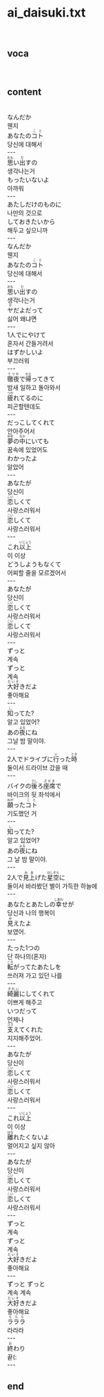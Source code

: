 <h1>ai_daisuki.txt</h1><br>
<h2>voca</h2><br>
<h2>content</h2><br>
なんだか<br>
웬지<br>
あなたの<Ruby>コト<rt>こと</rt></Ruby><br>
당신에 대해서<br>
---<br>
<Ruby>思<rt>おも</rt></Ruby>い<Ruby><rb>出</rb><rt>だ</rt></Ruby>すの<br>
생각나는거<br>
もったいないよ<br>
아까워<br>
---<br>
あたしだけのものに<br>
나만의 것으로<br>
しておきたいから<br>
해두고 싶으니까<br>
---<br>
なんだか<br>
웬지<br>
あなたの<Ruby>コト<rt>こと</rt></Ruby><br>
당신에 대해서<br>
---<br>
<Ruby>思<rt>おも</rt></Ruby>い<Ruby><rb>出</rb><rt>だ</rt></Ruby>すの<br>
생각나는거<br>
<Ruby>ヤ<rt>や</rt></Ruby>だよだって<br>
싫어 왜냐면<br>
---<br>
1人でにやけて<br>
혼자서 간들거려서<br>
はずかしいよ<br>
부끄러워<br>
---<br>
<Ruby>徹夜<rt>てつや</rt></Ruby>で<Ruby><rb>帰</rb><rt>かえ</rt></Ruby>ってきて<br>
밤새 일하고 돌아와서<br>
<Ruby>疲<rt>つか</rt></Ruby>れてるのに<br>
피곤할텐데도<br>
---<br>
だっこしてくれて<br>
안아주어서<br>
<Ruby>夢<rt>ゆめ</rt></Ruby>の<Ruby><rb>中</rb><rt>なか</rt></Ruby>にいても<br>
꿈속에 있었어도<br>
わかったよ<br>
알았어<br>
---<br>
あなたが<br>
당신이<br>
<Ruby>恋<rt>こい</rt></Ruby>しくて<br>
사랑스러워서<br>
<Ruby>恋<rt>こい</rt></Ruby>しくて<br>
사랑스러워서<br>
---<br>
これ<Ruby>以上<rt>いじょう</rt></Ruby><br>
이 이상<br>
どうしようもなくて<br>
어찌할 줄을 모르겠어서<br>
---<br>
あなたが<br>
당신이<br>
<Ruby>恋<rt>こい</rt></Ruby>しくて<br>
사랑스러워서<br>
<Ruby>恋<rt>こい</rt></Ruby>しくて<br>
사랑스러워서<br>
---<br>
ずっと<br>
계속<br>
ずっと<br>
계속<br>
<Ruby>大好<rt>だいす</rt></Ruby>きだよ<br>
좋아해요<br>
---<br>
<Ruby>知<rt>し</rt></Ruby>ってた?<br>
알고 있었어?<br>
あの<Ruby>夜<rt>よる</rt></Ruby>にね<br>
그날 밤 말이야.<br>
---<br>
2人でドライブに<Ruby>行<rt>い</rt></Ruby>った<Ruby><rb>時</rb><rt>とき</rt></Ruby><br>
둘이서 드라이브 갔을 때<br>
---<br>
バイクの<Ruby>後<rt>うし</rt></Ruby>ろ<Ruby><rb>座席</rb><rt>ざせき</rt></Ruby>で<br>
바이크의 뒷 좌석에서<br>
<Ruby>願<rt>ねが</rt></Ruby>った<Ruby><rb>コト</rb><rt>こと</rt></Ruby><br>
기도했던 거<br>
---<br>
<Ruby>知<rt>し</rt></Ruby>ってた?<br>
알고 있었어?<br>
あの<Ruby>夜<rt>よる</rt></Ruby>にね<br>
그 날 밤 말이야.<br>
---<br>
2人で<Ruby>見上<rt>みあ</rt></Ruby>げた<Ruby><rb>星空</rb><rt>ほしぞら</rt></Ruby>に<br>
둘이서 바라봤던 별이 가득한 하늘에<br>
---<br>
あなたとあたしの<Ruby>幸<rt>しあわ</rt></Ruby>せが<br>
당신과 나의 행복이<br>
<Ruby>見<rt>み</rt></Ruby>えたよ<br>
보였어.<br>
---<br>
たった1つの<br>
단 하나의(혼자)<br>
<Ruby>転<rt>ころ</rt></Ruby>がってたあたしを<br>
쓰러져 가고 있던 나를<br>
---<br>
<Ruby>綺麗<rt>きれい</rt></Ruby>にしてくれて<br>
이쁘게 해주고<br>
いつだって<br>
언제나<br>
<Ruby>支<rt>ささ</rt></Ruby>えてくれた<br>
지지해주었어.<br>
---<br>
あなたが<br>
당신이<br>
<Ruby>恋<rt>こい</rt></Ruby>しくて<br>
사랑스러워서<br>
<Ruby>恋<rt>こい</rt></Ruby>しくて<br>
사랑스러워서<br>
---<br>
これ<Ruby>以上<rt>いじょう</rt></Ruby><br>
이 이상<br>
<Ruby>離<rt>はな</rt></Ruby>れたくないよ<br>
멀어지고 싶지 않아<br>
---<br>
あなたが<br>
당신이<br>
<Ruby>恋<rt>こい</rt></Ruby>しくて<br>
사랑스러워서<br>
<Ruby>恋<rt>こい</rt></Ruby>しくて<br>
사랑스러워서<br>
---<br>
ずっと<br>
계속<br>
ずっと<br>
계속<br>
<Ruby>大好<rt>だいす</rt></Ruby>きだよ<br>
좋아해요<br>
---<br>
ずっと ずっと<br>
계속  계속<br>
<Ruby>大好<rt>だいす</rt></Ruby>きだよ<br>
좋아해요<br>
<Ruby>ラララ<rt>ららら</rt></Ruby><br>
라라라<br>
---<br>
<ruby>終<rt>お</rt></ruby>わり<br>
끝(:<br>
---<br>
<h2>end</h2><br>
